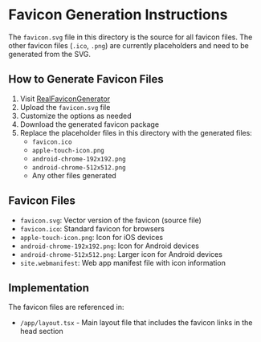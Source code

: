 # Favicon Generation Instructions

The `favicon.svg` file in this directory is the source for all favicon files. The other favicon files (`.ico`, `.png`) are currently placeholders and need to be generated from the SVG.

## How to Generate Favicon Files

1. Visit [RealFaviconGenerator](https://realfavicongenerator.net/)
2. Upload the `favicon.svg` file
3. Customize the options as needed
4. Download the generated favicon package
5. Replace the placeholder files in this directory with the generated files:
   - `favicon.ico`
   - `apple-touch-icon.png`
   - `android-chrome-192x192.png`
   - `android-chrome-512x512.png`
   - Any other files generated

## Favicon Files

- `favicon.svg`: Vector version of the favicon (source file)
- `favicon.ico`: Standard favicon for browsers
- `apple-touch-icon.png`: Icon for iOS devices
- `android-chrome-192x192.png`: Icon for Android devices
- `android-chrome-512x512.png`: Larger icon for Android devices
- `site.webmanifest`: Web app manifest file with icon information

## Implementation

The favicon files are referenced in:
- `/app/layout.tsx` - Main layout file that includes the favicon links in the head section 